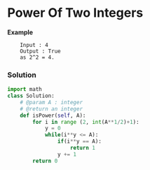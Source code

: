 # Power Of Two Integers


**Example**

``` 
    Input : 4
    Output : True  
    as 2^2 = 4.

```


### **Solution**

```python
import math
class Solution:
    # @param A : integer
    # @return an integer
    def isPower(self, A):
        for i in range (2, int(A**1/2)+1):
            y = 0
            while(i**y <= A):
                if(i**y == A):
                    return 1
                y += 1
        return 0
```


